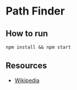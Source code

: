 # Path Finder

## How to run

`npm install && npm start`

## Resources

* [Wikipedia](https://en.wikipedia.org/wiki/Pathfinding)